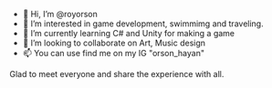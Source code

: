 - 👋 Hi, I’m @royorson
- 👀 I’m interested in game development, swimmimg and traveling.
- 🌱 I’m currently learning C# and Unity for making a game
- 💞️ I’m looking to collaborate on Art, Music design
- 📫 You can use find me on my IG "orson_hayan"

Glad to meet everyone and share the experience with all.

<!---
royorson/royorson is a ✨ special ✨ repository because its `README.md` (this file) appears on your GitHub profile.
You can click the Preview link to take a look at your changes.
--->

